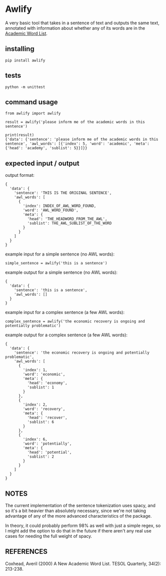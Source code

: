 # Awlify

A very basic tool that takes in a sentence of text and outputs
the same text, annotated with information about whether any of
its words are in the [Academic Word List](https://www.victoria.ac.nz/lals/resources/academicwordlist/information).

## installing
`pip install awlify`

## tests
`python -m unittest`

## command usage
```
from awlify import awlify

result = awlify('please inform me of the academic words in this sentence')

print(result)
{'data': {'sentence': 'please inform me of the academic words in this sentence', 'awl_words': [{'index': 5, 'word': 'academic', 'meta': {'head': 'academy', 'sublist': 5}}]}}
```

## expected input / output
output format:
```
{
  'data': {
    'sentence': 'THIS IS THE ORIGINAL SENTENCE',
    'awl_words': [
      {
        'index': INDEX_OF_AWL_WORD_FOUND,
        'word': 'AWL_WORD_FOUND',
        'meta': {
          'head': 'THE_HEADWORD_FROM_THE_AWL',
          'sublist': THE_AWL_SUBLIST_OF_THE_WORD
        }
      }
    ]
  }
}
```

example input for a simple sentence (no AWL words):
```
simple_sentence = awlify('this is a sentence')
```


example output for a simple sentence (no AWL words):
```
{
  'data': {
    'sentence': 'this is a sentence',
    'awl_words': []
  }
}
```

example input for a complex sentence (a few AWL words):
```
complex_sentence = awlify('the economic recovery is ongoing and potentially problematic')
```

example output for a complex sentence (a few AWL words):
```
{
  'data': {
    'sentence': 'the economic recovery is ongoing and potentially problematic',
    'awl_words': [
      {
        'index': 1,
        'word': 'economic',
        'meta': {
          'head': 'economy',
          'sublist': 1
        }
      },
      {
        'index': 2,
        'word': 'recovery',
        'meta': {
          'head': 'recover',
          'sublist': 6
        }
      },
      {
        'index': 6,
        'word': 'potentially',
        'meta': {
          'head': 'potential',
          'sublist': 2
        }
      }
    ]
  }
}
```

## NOTES

The current implementation of the sentence tokenization uses spacy,
and so it's a bit heavier than absolutely necessary, since we're
not taking advantage of any of the more advanced characteristics
of the package.

In theory, it could probably perform 98% as well with just a simple
regex, so I might add the option to do that in the future if there
aren't any real use cases for needing the full weight of spacy.

## REFERENCES
Coxhead, Averil (2000) A New Academic Word List. TESOL Quarterly, 34(2): 213-238.
